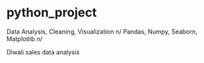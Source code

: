 # python_project

Data Analysis, Cleaning, Visualization n/
Pandas, Numpy, Seaborn, Matplotlib n/

Diwali sales data analysis 

